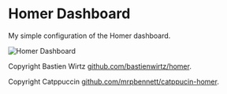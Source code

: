 # Homer Dashboard

My simple configuration of the Homer dashboard.

![Homer Dashboard](icons/todo.png "Homer Dashboard")

Copyright Bastien Wirtz  [github.com/bastienwirtz/homer](https://github.com/bastienwirtz/homer).

Copyright Catppuccin [github.com/mrpbennett/catppucin-homer](https://github.com/mrpbennett/catppucin-homer).
